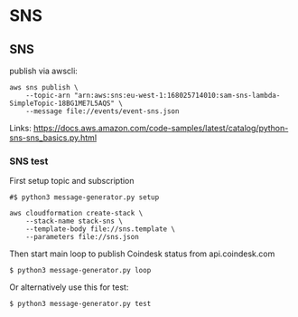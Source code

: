 # SNS

## SNS


publish via awscli:
```
aws sns publish \
    --topic-arn "arn:aws:sns:eu-west-1:168025714010:sam-sns-lambda-SimpleTopic-18BG1ME7L5AQS" \
    --message file://events/event-sns.json
```


Links:
https://docs.aws.amazon.com/code-samples/latest/catalog/python-sns-sns_basics.py.html


### SNS test

First setup topic and subscription
```   
#$ python3 message-generator.py setup

aws cloudformation create-stack \
    --stack-name stack-sns \        
    --template-body file://sns.template \ 
    --parameters file://sns.json
```

Then start main loop to publish Coindesk status from api.coindesk.com
```
$ python3 message-generator.py loop
```

Or alternatively use this for test:
```
$ python3 message-generator.py test
```